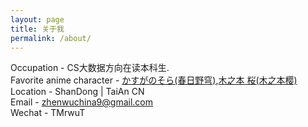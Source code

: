 ```yaml
---
layout: page
title: 关于我
permalink: /about/
---
```


Occupation - CS大数据方向在读本科生.  
Favorite anime character - <a href="https://zh.moegirl.org/%E6%98%A5%E6%97%A5%E9%87%8E%E7%A9%B9">かすがのそら(春日野穹)</a>,<a href="https://zh.moegirl.org/%E6%9C%A8%E4%B9%8B%E6%9C%AC%E6%A8%B1">木之本 桜(木之本樱)</a>  
Location - ShanDong | TaiAn CN  
Email - zhenwuchina9@gmail.com  
Wechat - TMrwuT  
